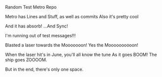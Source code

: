 Random Test Metro Repo

Metro has Lines and Stuff, as well as commits
Also it's pretty cool

And it has absorb!
...And Sync!

I'm running out of test messages!!!

Blasted a laser towards the Mooooooon!
Yes the Moooooooooon!

When the laser hit's in June, you'll all know the tune
As it goes BOOM! The ship goes ZOOOOM.

But in the end, there's only one space.
